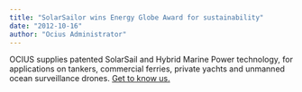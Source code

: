 ```yaml
---
title: "SolarSailor wins Energy Globe Award for sustainability"
date: "2012-10-16"
author: "Ocius Administrator"
---
```


OCIUS supplies patented SolarSail and Hybrid Marine Power technology, for applications on tankers, commercial ferries, private yachts and unmanned ocean surveillance drones. [Get to know us.](/contact)
